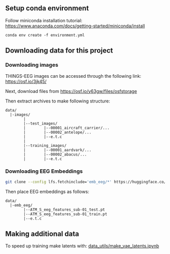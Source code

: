 ## Setup conda environment

Follow miniconda installation tutorial: https://www.anaconda.com/docs/getting-started/miniconda/install

```
conda env create -f environment.yml
```

## Downloading data for this project
### Downloading images

THINGS-EEG images can be accessed through the following link: https://osf.io/3jk45/

Next, download files from https://osf.io/y63gw/files/osfstorage

Then extract archives to make following structure:
```
data/
  |-images/
        |
        |--test_images/
        |        |--00001_aircraft_carrier/...
        |        |--00002_antelope/...
        |        |--e.t.c
        |
        |--training_images/
        |        |--00001_aardvark/...
        |        |--00002_abacus/...
        |        |--e.t.c
```

### Downloading EEG Embeddings

```bash
git clone --config lfs.fetchinclude='emb_eeg/*' https://huggingface.co/datasets/LidongYang/EEG_Image_decode
```

Then place EEG embeddings as follows:
```
data/
  |-emb_eeg/
        |--ATM_S_eeg_features_sub-01_test.pt
        |--ATM_S_eeg_features_sub-01_train.pt
        |--e.t.c
```

## Making additional data

To speed up training make latents with: [data_utils/make_vae_latents.ipynb](./data_utils/make_vae_latents.ipynb)